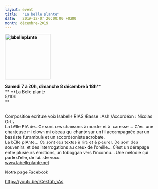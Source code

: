 ```yaml
---
layout: event
title:  "La belle plante"
date:   2019-12-07 20:00:00 +0200
month: décembre-2019
---
```

**<img class=" size-thumbnail wp-image-7212 alignleft" src="http://localhost/wpagendarts/wp-content/uploads/2019/10/labelleplante.jpg?w=150" alt="labelleplante" width="150" height="150" />**

**Samedi 7 à 20h, dimanche 8 décembre à 18h****  
** **La Belle plante  
5/10€  
** 

<span style="font-weight:400;"><br /> </span><span style="font-weight:400;">Composition ecriture voix Isabelle RIAS /Basse : Ash /Accordéon : Nicolas Ortiz</span><span style="font-weight:400;"><br /> </span><span style="font-weight:400;">La bElle PlAnte…Ce sont des chansons à mordre et à  caresser… C’est une chanteuse mi clown mi oiseau qui chante sur un fil accompagnée par un bassiste funambule et un accordéoniste acrobate.</span><span style="font-weight:400;"><br /> </span><span style="font-weight:400;">La bElle plAnte… Ce sont des textes à rire et à pleurer. Ce sont des souvenirs  et des interrogations au creux de l’oreille… C’est un dérapage entre plusieurs émotions, un toboggan vers l’inconnu… Une mélodie qui parle d’elle, de lui…de vous.</span><span style="font-weight:400;"><br /> </span>[<span style="font-weight:400;">www.labelleplante.net</span>](http://www.labelleplante.net/)<span style="font-weight:400;"><br /> </span>

<a href="https://www.facebook.com/labelleplante/" target="_blank" rel="noopener noreferrer">Notre page Facebook</a>

https://youtu.be/rOekfqh_yAs
